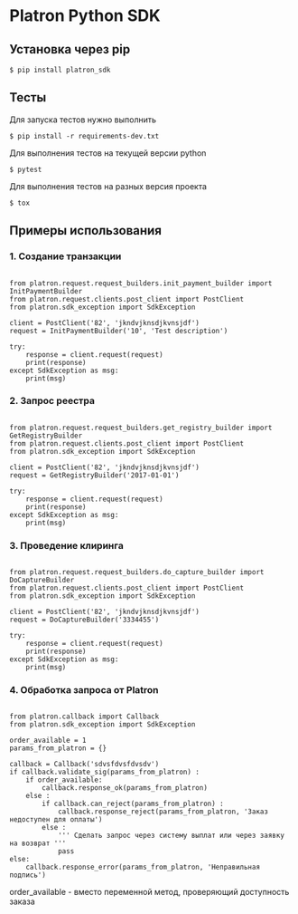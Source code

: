 Platron Python SDK
===============
## Установка через pip

<pre><code>$ pip install platron_sdk</pre></code>

## Тесты

Для запуска тестов нужно выполнить

<pre><code>$ pip install -r requirements-dev.txt</pre></code>

Для выполнения тестов на текущей версии python

<pre><code>$ pytest</pre></code>

Для выполнения тестов на разных версия проекта

<pre><code>$ tox</pre></code>

## Примеры использования

### 1. Создание транзакции

<pre><code>
from platron.request.request_builders.init_payment_builder import InitPaymentBuilder
from platron.request.clients.post_client import PostClient
from platron.sdk_exception import SdkException

client = PostClient('82', 'jkndvjknsdjkvnsjdf')
request = InitPaymentBuilder('10', 'Test description')

try:
    response = client.request(request)
    print(response)
except SdkException as msg:
    print(msg)
</pre></code>

### 2. Запрос реестра

<pre><code>
from platron.request.request_builders.get_registry_builder import GetRegistryBuilder
from platron.request.clients.post_client import PostClient
from platron.sdk_exception import SdkException

client = PostClient('82', 'jkndvjknsdjkvnsjdf')
request = GetRegistryBuilder('2017-01-01')

try:
    response = client.request(request)
    print(response)
except SdkException as msg:
    print(msg)
</pre></code>

### 3. Проведение клиринга 

<pre><code>
from platron.request.request_builders.do_capture_builder import DoCaptureBuilder
from platron.request.clients.post_client import PostClient
from platron.sdk_exception import SdkException

client = PostClient('82', 'jkndvjknsdjkvnsjdf')
request = DoCaptureBuilder('3334455')

try:
    response = client.request(request)
    print(response)
except SdkException as msg:
    print(msg)
</pre></code>

### 4. Обработка запроса от Platron

<pre><code>
from platron.callback import Callback
from platron.sdk_exception import SdkException

order_available = 1
params_from_platron = {}

callback = Callback('sdvsfdvsfdvsdv')
if callback.validate_sig(params_from_platron) :
    if order_available:
        callback.response_ok(params_from_platron)
    else :
        if callback.can_reject(params_from_platron) :
            callback.response_reject(params_from_platron, 'Заказ недоступен для оплаты')
        else :
            ''' Сделать запрос через систему выплат или через заявку на возврат '''
            pass
else:
    callback.response_error(params_from_platron, 'Неправильная подпись')
</pre></code>

order_available - вместо переменной метод, проверяющий доступность заказа